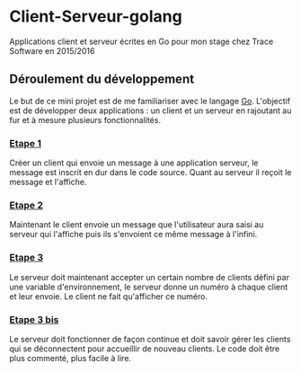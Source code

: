 # Client-Serveur-golang
Applications client et serveur écrites en Go pour mon stage chez Trace Software en 2015/2016

## Déroulement du développement

Le but de ce mini projet est de me familiariser avec le langage [Go](https://golang.org/). L'objectif est de développer deux applications : un client et un serveur en rajoutant au fur et à mesure plusieurs fonctionnalités.

### [Etape 1](https://github.com/Mistermatt007/Client-Serveur-golang/commit/64b3ddefb509777e8b1ccc10eac038fc1e648bf4)
Créer un client qui envoie un message à une application serveur, le message est inscrit en dur dans le code source.
Quant au serveur il reçoit le message et l'affiche.

### [Etape 2](https://github.com/Mistermatt007/Client-Serveur-golang/commit/3f63f71afb1a6cd9cd0e3f0b5123494cc950017c)
Maintenant le client envoie un message que l'utilisateur aura saisi au serveur qui l'affiche puis ils s'envoient ce même message à l'infini.

### [Etape 3](https://github.com/Mistermatt007/Client-Serveur-Golang/commit/5c70b360d1ddfafb248658f3cdaa55ca268a45ec)
Le serveur doit maintenant accepter un certain nombre de clients défini par une variable d'environnement, le serveur donne un numéro à chaque client et leur envoie. Le client ne fait qu'afficher ce numéro.

### [Etape 3 bis](https://github.com/Mistermatt007/Client-Serveur-Golang/commit/a41703ef2a830aa6d1b02eb6c8da10cbb00c8056)
Le serveur doit fonctionner de façon continue et doit savoir gérer les clients qui se déconnectent pour accueillir de nouveau clients. Le code doit être plus commenté, plus facile à lire.
